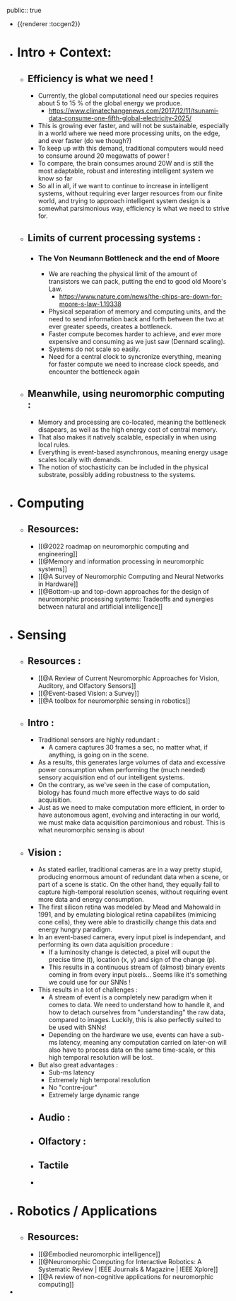 public:: true

- {{renderer :tocgen2}}
- # Intro + Context:
	- ## Efficiency is what we need !
		- Currently, the global computational need our species requires about 5 to 15 % of the global energy we produce.
			- https://www.climatechangenews.com/2017/12/11/tsunami-data-consume-one-fifth-global-electricity-2025/
		- This is growing ever faster, and will not be sustainable, especially in a world where we need more processing units, on the edge, and ever faster (do we though?)
		- To keep up with this demand, traditional computers would need to consume around 20 megawatts of power !
		- To compare, the brain consumes around 20W and is still the most adaptable, robust and interesting intelligent system we know so far
		- So all in all, if we want to continue to increase in intelligent systems, without requiring ever larger resources from our finite world, and trying to approach intelligent system design is a somewhat parsimonious way, efficiency is what we need to strive for.
	- ## Limits of current processing systems :
		- ### The Von Neumann Bottleneck and the end of Moore
			- We are reaching the physical limit of the amount of transistors we can pack, putting the end to good old Moore's Law.
				- https://www.nature.com/news/the-chips-are-down-for-moore-s-law-1.19338
			- Physical separation of memory and computing units, and the need to send information back and forth between the two at ever greater speeds, creates a bottleneck.
			- Faster compute becomes harder to achieve, and ever more expensive and consuming as we just saw (Dennard scaling).
			- Systems do not scale so easily.
			- Need for a central clock to syncronize everything, meaning for faster compute we need to increase clock speeds, and encounter the bottleneck again
	- ## Meanwhile, using neuromorphic computing :
		- Memory and processing are co-located, meaning the bottleneck disapears, as well as the high energy cost of central memory.
		- That also makes it natively scalable, especially in when using local rules.
		- Everything is event-based asynchronous, meaning energy usage scales locally with demands.
		- The notion of stochasticity can be included in the physical substrate, possibly adding robustness to the systems.
- # Computing
	- ## Resources:
		- [[@2022 roadmap on neuromorphic computing and engineering]]
		- [[@Memory and information processing in neuromorphic systems]]
		- [[@A Survey of Neuromorphic Computing and Neural Networks in Hardware]]
		- [[@Bottom-up and top-down approaches for the design of neuromorphic processing systems: Tradeoffs and synergies between natural and artificial intelligence]]
- # Sensing
	- ## Resources :
		- [[@A Review of Current Neuromorphic Approaches for Vision, Auditory, and Olfactory Sensors]]
		- [[@Event-based Vision: a Survey]]
		- [[@A toolbox for neuromorphic sensing in robotics]]
	- ## Intro :
		- Traditional sensors are highly redundant :
			- A camera captures 30 frames a sec, no matter what, if anything, is going on in the scene.
		- As a results, this generates large volumes of data and excessive power consumption when performing the (much needed) sensory acquisition end of our intelligent systems.
		- On the contrary, as we've seen in the case of computation, biology has found much more effective ways to do said acquisition.
		- Just as we need to make computation more efficient, in order to have autonomous agent, evolving and interacting in our world, we must make data acquisition parcimonious and robust. This is what neuromorphic sensing is about
	- ## Vision :
		- As stated earlier, traditional cameras are in a way pretty stupid, producing enormous amount of redundant data when a scene, or part of a scene is static. On the other hand, they equally fail to capture high-temporal resolution scenes, without requiring event more data and energy consumption.
		- The first silicon retina was modeled by Mead and Mahowald in 1991, and by emulating biological retina capabilites (mimicing cone cells), they were able to drasticilly change this data and energy hungry paradigm.
		- In an event-based camera, every input pixel is independant, and performing its own data aquisition procedure :
			- If a luminosity change is detected, a pixel will ouput the precise time (t), location (x, y) and sign of the change (p).
			- This results in a continuous stream of (almost) binary events coming in from every input pixels... Seems like it's something we could use for our SNNs !
		- This results in a lot of challenges :
			- A stream of event is a completely new paradigm when it comes to data. We need to understand how to handle it, and how to detach ourselves from "understanding" the raw data, compared to images. Luckily, this is also perfectly suited to be used with SNNs!
			- Depending on the hardware we use, events can have a sub-ms latency, meaning any computation carried on later-on will also have to process data on the same time-scale, or this high temporal resolution will be lost.
		- But also great advantages :
			- Sub-ms latency
			- Extremely high temporal resolution
			- No "contre-jour"
			- Extremely large dynamic range
		- ## Audio :
		- ## Olfactory :
		- ## Tactile
		-
- # Robotics / Applications
	- ## Resources:
		- [[@Embodied neuromorphic intelligence]]
		- [[@Neuromorphic Computing for Interactive Robotics: A Systematic Review | IEEE Journals & Magazine | IEEE Xplore]]
		- [[@A review of non-cognitive applications for neuromorphic computing]]
-